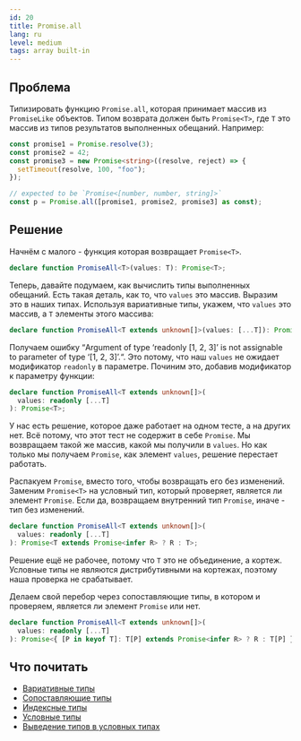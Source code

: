 ```yaml
---
id: 20
title: Promise.all
lang: ru
level: medium
tags: array built-in
---
```


## Проблема

Типизировать функцию `Promise.all`, которая принимает массив из `PromiseLike`
объектов. Типом возврата должен быть `Promise<T>`, где `T` это массив из типов
результатов выполненных обещаний. Например:

```typescript
const promise1 = Promise.resolve(3);
const promise2 = 42;
const promise3 = new Promise<string>((resolve, reject) => {
  setTimeout(resolve, 100, "foo");
});

// expected to be `Promise<[number, number, string]>`
const p = Promise.all([promise1, promise2, promise3] as const);
```

## Решение

Начнём с малого - функция которая возвращает `Promise<T>`.

```typescript
declare function PromiseAll<T>(values: T): Promise<T>;
```

Теперь, давайте подумаем, как вычислить типы выполненных обещаний. Есть такая
деталь, как то, что `values` это массив. Выразим это в наших типах. Используя
вариативные типы, укажем, что `values` это массив, а `T` элементы этого массива:

```typescript
declare function PromiseAll<T extends unknown[]>(values: [...T]): Promise<T>;
```

Получаем ошибку “Argument of type ‘readonly [1, 2, 3]’ is not assignable to
parameter of type ‘[1, 2, 3]’.“. Это потому, что наш `values` не ожидает
модификатор `readonly` в параметре. Починим это, добавив модификатор к параметру
функции:

```typescript
declare function PromiseAll<T extends unknown[]>(
  values: readonly [...T]
): Promise<T>;
```

У нас есть решение, которое даже работает на одном тесте, а на других нет. Всё
потому, что этот тест не содержит в себе `Promise`. Мы возвращаем такой же
массив, какой мы получили в `values`. Но как только мы получаем `Promise`, как
элемент `values`, решение перестает работать.

Распакуем `Promise`, вместо того, чтобы возвращать его без изменений. Заменим
`Promise<T>` на условный тип, который проверяет, является ли элемент `Promise`.
Если да, возвращаем внутренний тип `Promise`, иначе - тип без изменений.

```typescript
declare function PromiseAll<T extends unknown[]>(
  values: readonly [...T]
): Promise<T extends Promise<infer R> ? R : T>;
```

Решение ещё не рабочее, потому что `T` это не объединение, а кортеж. Условные
типы не являются дистрибутивными на кортежах, поэтому наша проверка не
срабатывает.

Делаем свой перебор через сопоставляющие типы, в котором и проверяем, является
ли элемент `Promise` или нет.

```typescript
declare function PromiseAll<T extends unknown[]>(
  values: readonly [...T]
): Promise<{ [P in keyof T]: T[P] extends Promise<infer R> ? R : T[P] }>;
```

## Что почитать

- [Вариативные типы](https://www.typescriptlang.org/docs/handbook/release-notes/typescript-4-0.html#variadic-tuple-types)
- [Сопоставляющие типы](https://www.typescriptlang.org/docs/handbook/2/mapped-types.html)
- [Индексные типы](https://www.typescriptlang.org/docs/handbook/2/indexed-access-types.html)
- [Условные типы](https://www.typescriptlang.org/docs/handbook/2/conditional-types.html)
- [Выведение типов в условных типах](https://www.typescriptlang.org/docs/handbook/2/conditional-types.html#inferring-within-conditional-types)
